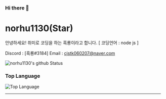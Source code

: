 ### Hi there 👋

# norhu1130(Star)
안녕하세요! 취미로 코딩을 하는 흑룡이라고 합니다. [ 코딩언어 : node js ]

Discord : [흑룡#3184]
Email : [cjstk060207@naver.com](mailto:norhu1130@naver.com)

![norhu1130's github Status](https://github-readme-stats.vercel.app/api?username=norhu1130&show_icons=true&theme=tokyonight)
### Top Language
![Top Language](https://github-readme-stats.vercel.app/api/top-langs/?username=norhu1130&theme=tokyonight)<br/>

---

